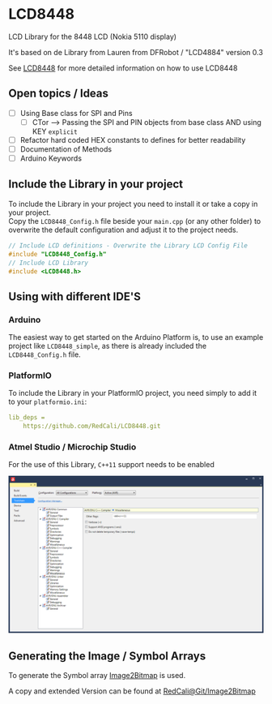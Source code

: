 # LCD8448

LCD Library for the 8448 LCD (Nokia 5110 display)

It's based on de Library from Lauren from DFRobot / "LCD4884" version 0.3

See [LCD8448](https://github.com/RedCali/LCD8448.git) for more detailed information on how to use LCD8448

## Open topics / Ideas

- [ ] Using Base class for SPI and Pins
  - [ ] CTor --> Passing the SPI and PIN objects from base class AND using KEY `explicit`
- [ ] Refactor hard coded HEX constants to defines for better readability
- [ ] Documentation of Methods
- [ ] Arduino Keywords

## Include the Library in your project

To include the Library in your project you need to install it or take a copy in your project.  
Copy the `LCD8448_Config.h` file beside your `main.cpp` (or any other folder) to overwrite the default configuration and adjust it to the project needs.

```cpp
// Include LCD definitions - Overwrite the Library LCD Config File
#include "LCD8448_Config.h"
// Include LCD Library
#include <LCD8448.h>
```

## Using with different IDE'S

### Arduino

The easiest way to get started on the Arduino Platform is, to use an example project like `LCD8448_simple`, as there is already included the `LCD8448_Config.h` file.

### PlatformIO

To include the Library in your PlatformIO project, you need simply to add it to your `platformio.ini`:

```yaml
lib_deps =
    https://github.com/RedCali/LCD8448.git
```

### Atmel Studio / Microchip Studio

For the use of this Library, `C++11` support needs to be enabled

![Enable C++ Support](Docu/AtmelStudioProjectSettings.png)

## Generating the Image / Symbol Arrays

To generate the Symbol array [Image2Bitmap](https://github.com/FoxExe/Image2Bitmap) is used.

A copy and extended Version can be found at [RedCali@Git/Image2Bitmap](https://github.com/RedCali/Image2Bitmap)
